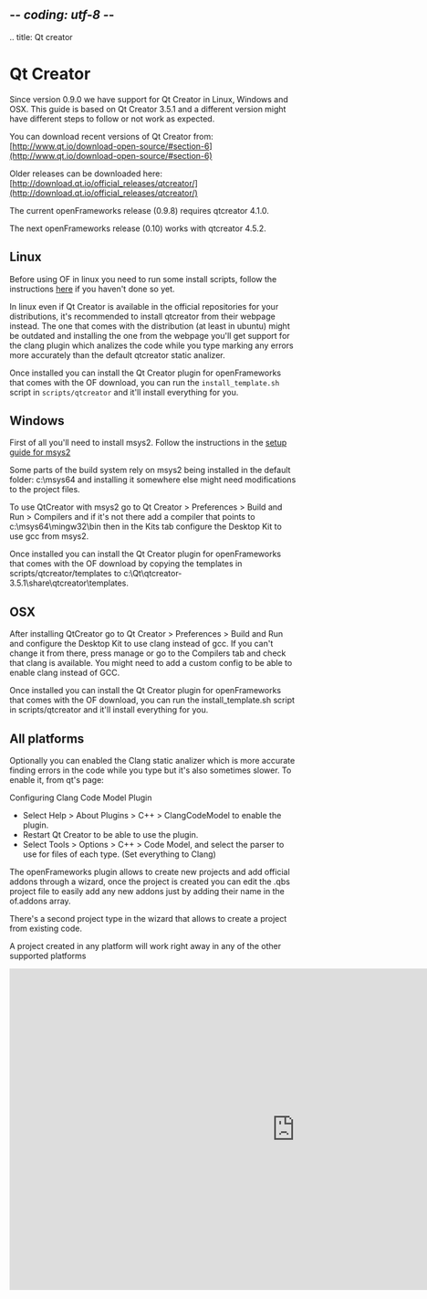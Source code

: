 ## -*- coding: utf-8 -*-
.. title: Qt creator

Qt Creator
==========

Since version 0.9.0 we have support for Qt Creator in Linux, Windows and OSX. This guide is based on Qt Creator 3.5.1 and a different version might have different steps to follow or not work as expected.

You can download recent versions of Qt Creator from: [http://www.qt.io/download-open-source/#section-6](http://www.qt.io/download-open-source/#section-6)

Older releases can be downloaded here:
[http://download.qt.io/official_releases/qtcreator/](http://download.qt.io/official_releases/qtcreator/)

The current openFrameworks release (0.9.8) requires qtcreator 4.1.0.

The next openFrameworks release (0.10) works with qtcreator 4.5.2.

Linux
-----

Before using OF in linux you need to run some install scripts, follow the instructions [here](../linux-install/) if you haven't done so yet.

In linux even if Qt Creator is available in the official repositories for your distributions, it's recommended to install qtcreator from their webpage instead. The one that comes with the distribution (at least in ubuntu) might be outdated and installing the one from the webpage you'll get support for the clang plugin which analizes the code while you type marking any errors more accurately than the default qtcreator static analizer. 

Once installed you can install the Qt Creator plugin for openFrameworks that comes with the OF download, you can run the `install_template.sh` script in `scripts/qtcreator` and it'll install everything for you.

Windows
----

First of all you'll need to install msys2. Follow the instructions in the [setup guide for msys2](../msys2)

Some parts of the build system rely on msys2 being installed in the default folder: c:\msys64 and installing it somewhere else might need modifications to the project files.

To use QtCreator with msys2 go to Qt Creator > Preferences > Build and Run > Compilers and if it's not there add a compiler that points to c:\msys64\mingw32\bin then in the Kits tab configure the Desktop Kit to use gcc from msys2.

Once installed you can install the Qt Creator plugin for openFrameworks that comes with the OF download by copying the templates in scripts/qtcreator/templates to c:\Qt\qtcreator-3.5.1\share\qtcreator\templates.

OSX
----

After installing QtCreator go to Qt Creator > Preferences > Build and Run and configure the Desktop Kit to use clang instead of gcc. If you can't change it from there, press manage or go to the Compilers tab and check that clang is available. You might need to add a custom config to be able to enable clang instead of GCC.

Once installed you can install the Qt Creator plugin for openFrameworks that comes with the OF download, you can run the install_template.sh script in scripts/qtcreator and it'll install everything for you.

All platforms
-------------

Optionally you can enabled the Clang static analizer which is more accurate finding errors in the code while you type but it's also sometimes slower. To enable it, from qt's page:

Configuring Clang Code Model Plugin

  - Select Help > About Plugins > C++ > ClangCodeModel to enable the plugin.
  - Restart Qt Creator to be able to use the plugin.
  - Select Tools > Options > C++ > Code Model, and select the parser to use for files of each type. (Set everything to Clang)

The openFrameworks plugin allows to create new projects and add official addons through a wizard, once the project is created you can edit the .qbs project file to easily add any new addons just by adding their name in the of.addons array.

There's a second project type in the wizard that allows to create a project from existing code.

A project created in any platform will work right away in any of the other supported platforms

<iframe src="https://player.vimeo.com/video/142272907" width="1000" height="563" frameborder="0" webkitallowfullscreen mozallowfullscreen allowfullscreen></iframe>
